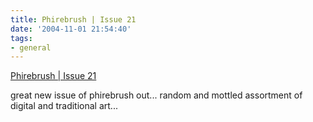 ```yaml
---
title: Phirebrush | Issue 21
date: '2004-11-01 21:54:40'
tags:
- general
---
```


<a href="http://www.phirebrush.com/issues.php?id=8">Phirebrush | Issue 21</a>

great new issue of phirebrush out... random and mottled assortment of digital and traditional art...
